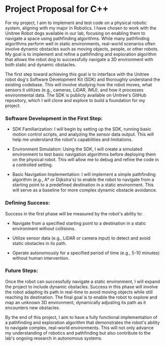 # Project Proposal for C++
For my project, I aim to implement and test code on a physical robotic system, aligning with my major in Robotics. I have chosen to work with the Unitree Robot dogs available in our lab, focusing on enabling them to navigate a space using pathfinding algorithms. While many pathfinding algorithms perform well in static environments, real-world scenarios often involve dynamic obstacles such as moving objects, people, or other robots. My goal is to implement and refine a pathfinding and exploration algorithm that allows the robot dog to successfully navigate a 3D environment with both static and dynamic obstacles.

The first step toward achieving this goal is to interface with the Unitree robot dog's Software Development Kit (SDK) and thoroughly understand the existing codebase. This will involve studying how the robot moves, what sensors it utilizes (e.g., cameras, LiDAR, IMU), and how it processes environmental data. The SDK is publicly available on Unitree's GitHub repository, which I will clone and explore to build a foundation for my project.

### Software Development in the First Step:

- SDK Familiarization: I will begin by setting up the SDK, running basic motion control scripts, and analyzing the sensor data output. This will help me understand the robot's capabilities and limitations.

- Environment Simulation: Using the SDK, I will create a simulated environment to test basic navigation algorithms before deploying them on the physical robot. This will allow me to debug and refine the code in a controlled setting.

- Basic Navigation Implementation: I will implement a simple pathfinding algorithm (e.g., A* or Dijkstra's) to enable the robot to navigate from a starting point to a predefined destination in a static environment. This will serve as a baseline for more complex dynamic obstacle avoidance.

### Defining Success:
Success in the first phase will be measured by the robot's ability to:

- Navigate from a specified starting point to a destination in a static environment without collisions.

- Utilize sensor data (e.g., LiDAR or camera input) to detect and avoid static obstacles in its path.

- Operate autonomously for a specified period of time (e.g., 5-10 minutes) without human intervention.

### Future Steps:
Once the robot can successfully navigate a static environment, I will expand the project to include dynamic obstacles. Success in this phase will involve the robot adapting its path in real-time to avoid moving objects while still reaching its destination. The final goal is to enable the robot to explore and map an unknown 3D environment, dynamically adjusting its path as it encounters new obstacles.

By the end of this project, I aim to have a fully functional implementation of a pathfinding and exploration algorithm that demonstrates the robot's ability to navigate complex, real-world environments. This will not only advance my understanding of robotics and pathfinding but also contribute to the lab's ongoing research in autonomous systems.
